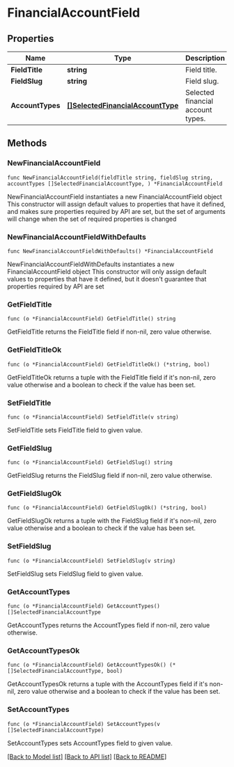 # FinancialAccountField

## Properties

Name | Type | Description | Notes
------------ | ------------- | ------------- | -------------
**FieldTitle** | **string** | Field title. | 
**FieldSlug** | **string** | Field slug. | 
**AccountTypes** | [**[]SelectedFinancialAccountType**](SelectedFinancialAccountType.md) | Selected financial account types. | 

## Methods

### NewFinancialAccountField

`func NewFinancialAccountField(fieldTitle string, fieldSlug string, accountTypes []SelectedFinancialAccountType, ) *FinancialAccountField`

NewFinancialAccountField instantiates a new FinancialAccountField object
This constructor will assign default values to properties that have it defined,
and makes sure properties required by API are set, but the set of arguments
will change when the set of required properties is changed

### NewFinancialAccountFieldWithDefaults

`func NewFinancialAccountFieldWithDefaults() *FinancialAccountField`

NewFinancialAccountFieldWithDefaults instantiates a new FinancialAccountField object
This constructor will only assign default values to properties that have it defined,
but it doesn't guarantee that properties required by API are set

### GetFieldTitle

`func (o *FinancialAccountField) GetFieldTitle() string`

GetFieldTitle returns the FieldTitle field if non-nil, zero value otherwise.

### GetFieldTitleOk

`func (o *FinancialAccountField) GetFieldTitleOk() (*string, bool)`

GetFieldTitleOk returns a tuple with the FieldTitle field if it's non-nil, zero value otherwise
and a boolean to check if the value has been set.

### SetFieldTitle

`func (o *FinancialAccountField) SetFieldTitle(v string)`

SetFieldTitle sets FieldTitle field to given value.


### GetFieldSlug

`func (o *FinancialAccountField) GetFieldSlug() string`

GetFieldSlug returns the FieldSlug field if non-nil, zero value otherwise.

### GetFieldSlugOk

`func (o *FinancialAccountField) GetFieldSlugOk() (*string, bool)`

GetFieldSlugOk returns a tuple with the FieldSlug field if it's non-nil, zero value otherwise
and a boolean to check if the value has been set.

### SetFieldSlug

`func (o *FinancialAccountField) SetFieldSlug(v string)`

SetFieldSlug sets FieldSlug field to given value.


### GetAccountTypes

`func (o *FinancialAccountField) GetAccountTypes() []SelectedFinancialAccountType`

GetAccountTypes returns the AccountTypes field if non-nil, zero value otherwise.

### GetAccountTypesOk

`func (o *FinancialAccountField) GetAccountTypesOk() (*[]SelectedFinancialAccountType, bool)`

GetAccountTypesOk returns a tuple with the AccountTypes field if it's non-nil, zero value otherwise
and a boolean to check if the value has been set.

### SetAccountTypes

`func (o *FinancialAccountField) SetAccountTypes(v []SelectedFinancialAccountType)`

SetAccountTypes sets AccountTypes field to given value.



[[Back to Model list]](../README.md#documentation-for-models) [[Back to API list]](../README.md#documentation-for-api-endpoints) [[Back to README]](../README.md)


